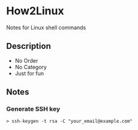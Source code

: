 How2Linux
====================
Notes for Linux shell commands

Description
--------------------
 - No Order
 - No Category
 - Just for fun

Notes
--------------------

### Generate SSH key
``` shell
> ssh-keygen -t rsa -C "your_email@example.com"
```
